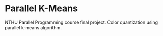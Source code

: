 # Parallel K-Means

NTHU Parallel Programming course final project. Color quantization using parallel k-means algorithm.
